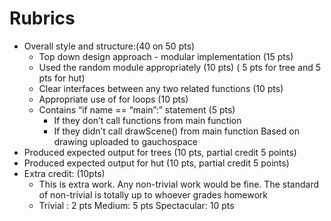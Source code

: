 # Rubrics
* Overall style and structure:(40 on 50 pts)	
	* Top down design approach - modular implementation (15 pts)
	* Used the random module appropriately (10 pts) ( 5 pts for tree and 5 pts for hut)
	* Clear interfaces between any  two related functions (10 pts)
	* Appropriate use of for loops (10 pts)
	* Contains “if name == “main”:” statement (5 pts)
		* If they don’t call functions from main function
		* If they didn’t call drawScene() from main function Based on drawing uploaded to gauchospace
* Produced expected output for trees (10 pts, partial credit 5 points)
* Produced expected output for hut (10 pts, partial credit 5 points)
* Extra credit: (10pts)
	* This is extra work. Any non-trivial work would be fine. The standard of non-trivial is totally up to whoever grades homework 
	* Trivial : 2 pts Medium: 5 pts Spectacular: 10 pts
